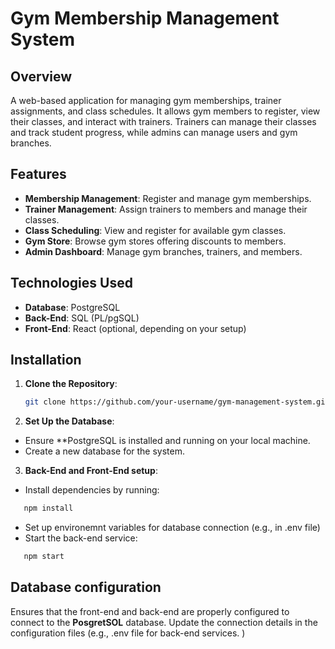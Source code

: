 # Gym Membership Management System

## Overview

A web-based application for managing gym memberships, trainer assignments, and class schedules. It allows gym members to register, view their classes, and interact with trainers. Trainers can manage their classes and track student progress, while admins can manage users and gym branches.

## Features

- **Membership Management**: Register and manage gym memberships.
- **Trainer Management**: Assign trainers to members and manage their classes.
- **Class Scheduling**: View and register for available gym classes.
- **Gym Store**: Browse gym stores offering discounts to members.
- **Admin Dashboard**: Manage gym branches, trainers, and members.

## Technologies Used

- **Database**: PostgreSQL
- **Back-End**: SQL (PL/pgSQL)
- **Front-End**: React (optional, depending on your setup)

## Installation

1. **Clone the Repository**:
   ```bash
   git clone https://github.com/your-username/gym-management-system.git
   
2. **Set Up the Database**:
- Ensure **PostgreSQL is installed and running on your local machine.
- Create a new database for the system.


3. **Back-End and Front-End setup**:
- Install dependencies by running:
```bash
   npm install
```
- Set up environemnt variables for database connection (e.g., in .env file)
- Start the back-end service:
```bash
   npm start  
```
## Database configuration
   Ensures that the front-end and back-end are properly configured to connect to the **PosgretSOL** database. Update the connection details in the configuration files (e.g., .env file for back-end services. )  
